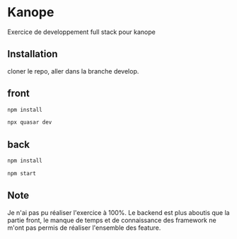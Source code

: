 # Kanope

Exercice de developpement full stack pour kanope

## Installation

cloner le repo, aller dans la branche develop.

## front 
```bash
npm install 
```
```bash
npx quasar dev
```
## back

```bash
npm install 
```
```bash
npm start
```
## Note
Je n'ai pas pu réaliser l'exercice à 100%. Le backend est plus aboutis que la partie front, le manque de temps et de connaissance des framework ne m'ont pas permis de réaliser l'ensemble des feature.
